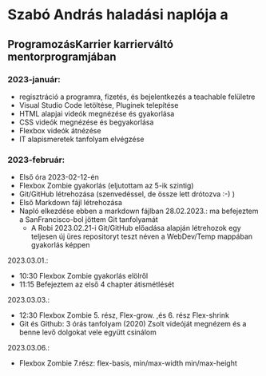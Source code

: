 # Szabó András haladási naplója a 
## ProgramozásKarrier karrierváltó mentorprogramjában
### 2023-január:
-	regisztráció a programra, fizetés, és bejelentkezés a teachable felületre
- Visual Studio Code letöltése, Pluginek telepítése
- HTML alapjai videók megnézése és gyakorlása
- CSS videók megnézése és begyakorlása
- Flexbox videók átnézése
- IT alapismeretek tanfolyam elvégzése

### 2023-február:
- Első óra 2023-02-12-én
- Flexbox Zombie gyakorlás (eljutottam az 5-ik szintig)
- Git/GitHub létrehozása (szenvedéssel, de össze lett drótozva :-) )
- Első Markdown fájl létrehozása
- Napló elkezdése ebben a markdown fájlban
28.02.2023.: ma befejeztem a SanFrancisco-bol jöttem Git tanfolyamát
   - A Robi 2023.02.21-i Git/GitHub előadása alapján létrehozok egy teljesen új üres repositoryt teszt néven a WebDev/Temp mappában gyakorlás képpen

2023.03.01.:
-  10:30 Flexbox Zombie gyakorlás elölről
-  11:15 Befejeztem az első 4 chapter átismétlését
  
2023.03.03.:
-  12:30 Flexbox Zombie 5. rész, Flex-grow. ,és 6. rész Flex-shrink
-  Git és Github: 3 órás tanfolyam (2020) Zsolt videóját megnézem és a benne levő dolgokat vele együtt csinálom
  
2023.03.06.:
- Flexbox Zombie 7.rész: flex-basis, min/max-width min/max-height
